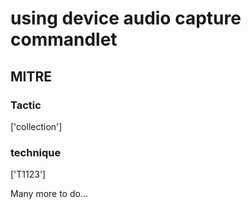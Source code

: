 # using device audio capture commandlet

## MITRE

### Tactic
['collection']

### technique
['T1123']

Many more to do...
